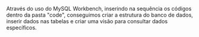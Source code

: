 Através do uso do MySQL Workbench, inserindo na sequência os códigos dentro da pasta "code", conseguimos criar a estrutura do banco de dados, inserir dados nas tabelas e criar uma visão para consultar dados específicos.
